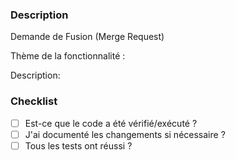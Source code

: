 ### Description
Demande de Fusion (Merge Request)

Thème de la fonctionnalité :

Description:

### Checklist
- [ ] Est-ce que le code a été vérifié/exécuté ?
- [ ] J'ai documenté les changements si nécessaire ?
- [ ] Tous les tests ont réussi ?